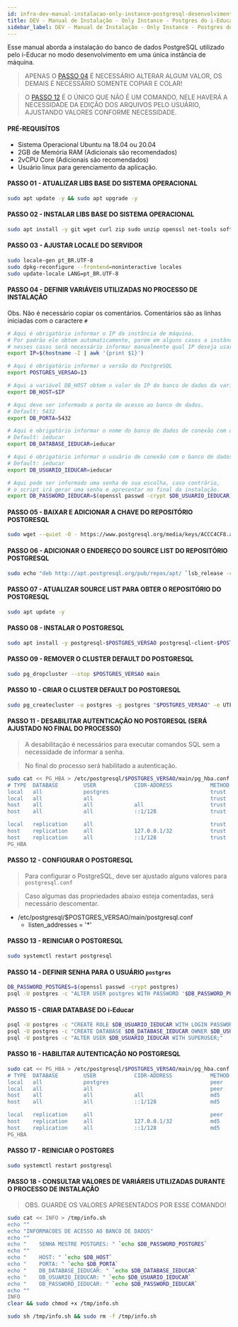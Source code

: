```yaml
---
id: infra-dev-manual-instalacao-only-instance-postgresql-desenvolvimento
title: DEV - Manual de Instalação - Only Instance - Postgres do i-Educar
sidebar_label: DEV - Manual de Instalação - Only Instance - Postgres do i-Educar
---
```


Esse manual aborda a instalação do banco de dados PostgreSQL utilizado pelo i-Educar no modo desenvolvimento em uma única instância de máquina.

> APENAS O [PASSO 04](#passo-04---definir-variáveis-utilizadas-no-processo-de-instalação) É NECESSÁRIO ALTERAR ALGUM VALOR, OS DEMAIS É NECESSÁRIO SOMENTE COPIAR E COLAR!

> O [PASSO 12](#passo-12---configurar-o-postgresql) É O ÚNICO QUE NÃO É UM COMANDO, NELE HAVERÁ A NECESSIDADE DA EDIÇÃO DOS ARQUIVOS PELO USUÁRIO, AJUSTANDO VALORES CONFORME NECESSIDADE.

#### PRÉ-REQUISÍTOS

- Sistema Operacional Ubuntu na 18.04 ou 20.04
- 2GB de Memória RAM (Adicionais são recomendados)
- 2vCPU Core (Adicionais são recomendados)
- Usuário linux para gerenciamento da aplicação.

#### PASSO 01 - ATUALIZAR LIBS BASE DO SISTEMA OPERACIONAL
``` sh
sudo apt update -y && sudo apt upgrade -y
```

#### PASSO 02 - INSTALAR LIBS BASE DO SISTEMA OPERACIONAL
``` sh
sudo apt install -y git wget curl zip sudo unzip openssl net-tools software-properties-common bash-completion
```

#### PASSO 03 - AJUSTAR LOCALE DO SERVIDOR
``` sh
sudo locale-gen pt_BR.UTF-8
sudo dpkg-reconfigure --frontend=noninteractive locales
sudo update-locale LANG=pt_BR.UTF-8
```

#### PASSO 04 - DEFINIR VARIÁVEIS UTILIZADAS NO PROCESSO DE INSTALAÇÃO
Obs. Não é necessário copiar os comentários. Comentários são as linhas iniciadas com o caractere `#`
``` sh
# Aqui é obrigatório informar o IP da instância de máquina.
# Por padrão ele obtem automaticamente, porém em alguns casos a instância de máquina pode conter duas ou mais interfaces de rede, 
# nesses casos será necessário informar manualmente qual IP deseja usar para acessar a aplicação após instalada.
export IP=$(hostname -I | awk '{print $1}')

# Aqui é obrigatório informar a versão do PostgreSQL
export POSTGRES_VERSAO=13

# Aqui a variável DB_HOST obtem o valor do IP do banco de dados da variável $IP informada anteriormente.
export DB_HOST=$IP

# Aqui deve ser informado a porta de acesso ao banco de dados.
# Default: 5432
export DB_PORTA=5432

# Aqui é obrigatório informar o nome do banco de dados de conexão com o banco de dados a ser criado na instância do PostgreSQL.
# Default: ieducar
export DB_DATABASE_IEDUCAR=ieducar

# Aqui é obrigatório informar o usuário de conexão com o banco de dados a ser criado na instância do PostgreSQL.
# Default: ieducar
export DB_USUARIO_IEDUCAR=ieducar

# Aqui pode ser informado uma senha de sua escolha, caso contrário,
# o script irá gerar uma senha e apresentar no final da instalação.
export DB_PASSWORD_IEDUCAR=$(openssl passwd -crypt $DB_USUARIO_IEDUCAR)
```

#### PASSO 05 - BAIXAR E ADICIONAR A CHAVE DO REPOSITÓRIO POSTGRESQL
``` sh
sudo wget --quiet -O - https://www.postgresql.org/media/keys/ACCC4CF8.asc | sudo apt-key add -
```

#### PASSO 06 - ADICIONAR O ENDEREÇO DO SOURCE LIST DO REPOSITÓRIO POSTGRESQL
``` sh
sudo echo "deb http://apt.postgresql.org/pub/repos/apt/ `lsb_release -cs`-pgdg main" | sudo tee  /etc/apt/sources.list.d/pgdg.list
```

#### PASSO 07 - ATUALIZAR SOURCE LIST PARA OBTER O REPOSITÓRIO DO POSTGRESQL
```sh
sudo apt update -y
```

#### PASSO 08 - INSTALAR O POSTGRESQL
``` sh
sudo apt install -y postgresql-$POSTGRES_VERSAO postgresql-client-$POSTGRES_VERSAO
```

#### PASSO 09 - REMOVER O CLUSTER DEFAULT DO POSTGRESQL
``` sh
sudo pg_dropcluster --stop $POSTGRES_VERSAO main
```

#### PASSO 10 - CRIAR O CLUSTER DEFAULT DO POSTGRESQL
```sh
sudo pg_createcluster -u postgres -g postgres "$POSTGRES_VERSAO" -e UTF8 --locale="pt_BR.UTF-8" --lc-collate="pt_BR.UTF-8" main
```

#### PASSO 11 - DESABILITAR AUTENTICAÇÃO NO POSTGRESQL (SERÁ AJUSTADO NO FINAL DO PROCESSO)
> A desabilitação é necessários para executar comandos SQL sem a necessidade de informar a senha.

> No final do processo será habilitado a autenticação.
```sh
sudo cat << PG_HBA > /etc/postgresql/$POSTGRES_VERSAO/main/pg_hba.conf
# TYPE  DATABASE        USER            CIDR-ADDRESS            METHOD
local   all             postgres                                trust
local   all             all                                     trust
host    all             all             all                     trust
host    all             all             ::1/128                 trust

local   replication     all                                     trust
host    replication     all             127.0.0.1/32            trust
host    replication     all             ::1/128                 trust
PG_HBA
```

#### PASSO 12 - CONFIGURAR O POSTGRESQL
> Para configurar o PostgreSQL, deve ser ajustado alguns valores para `postgresql.conf`

> Caso algumas das propriedades abaixo esteja comentadas, será necessário descomentar.

- /etc/postgresql/$POSTGRES_VERSAO/main/postgresql.conf
    - listen_addresses = '*'

#### PASSO 13 - REINICIAR O POSTGRESQL
``` sh
sudo systemctl restart postgresql
```

#### PASSO 14 - DEFINIR SENHA PARA O USUÁRIO `postgres`
```sh
DB_PASSWORD_POSTGRES=$(openssl passwd -crypt postgres)
psql -U postgres -c "ALTER USER postgres WITH PASSWORD '$DB_PASSWORD_POSTGRES';"
```

#### PASSO 15 - CRIAR DATABASE DO i-Educar
```sh
psql -U postgres -c "CREATE ROLE $DB_USUARIO_IEDUCAR WITH LOGIN PASSWORD '$DB_PASSWORD_IEDUCAR';"
psql -U postgres -c "CREATE DATABASE $DB_DATABASE_IEDUCAR OWNER $DB_USUARIO_IEDUCAR"
psql -U postgres -c "ALTER USER $DB_USUARIO_IEDUCAR WITH SUPERUSER;"
```

#### PASSO 16 - HABILITAR AUTENTICAÇÃO NO POSTGRESQL
```sh
sudo cat << PG_HBA > /etc/postgresql/$POSTGRES_VERSAO/main/pg_hba.conf
# TYPE  DATABASE        USER            CIDR-ADDRESS            METHOD
local   all             postgres                                peer
local   all             all                                     peer
host    all             all             all                     md5
host    all             all             ::1/128                 md5

local   replication     all                                     peer
host    replication     all             127.0.0.1/32            md5
host    replication     all             ::1/128                 md5
PG_HBA
```

#### PASSO 17 - REINICIAR O POSTGRES
``` sh
sudo systemctl restart postgresql
```

#### PASSO 18 - CONSULTAR VALORES DE VARIÁREIS UTILIZADAS DURANTE O PROCESSO DE INSTALAÇÃO

> OBS. GUARDE OS VALORES APRESENTADOS POR ESSE COMANDO!

```sh
sudo cat << INFO > /tmp/info.sh
echo ""
echo "INFORMACOES DE ACESSO AO BANCO DE DADOS"
echo ""
echo "    SENHA MESTRE POSTGRES: " `echo $DB_PASSWORD_POSTGRES`
echo ""
echo "    HOST: " `echo $DB_HOST`
echo "    PORTA: " `echo $DB_PORTA`
echo "    DB_DATABASE_IEDUCAR: " `echo $DB_DATABASE_IEDUCAR`
echo "    DB_USUARIO_IEDUCAR: " `echo $DB_USUARIO_IEDUCAR`
echo "    DB_PASSWORD_IEDUCAR: " `echo $DB_PASSWORD_IEDUCAR`
echo ""
INFO
clear && sudo chmod +x /tmp/info.sh

sudo sh /tmp/info.sh && sudo rm -f /tmp/info.sh
```